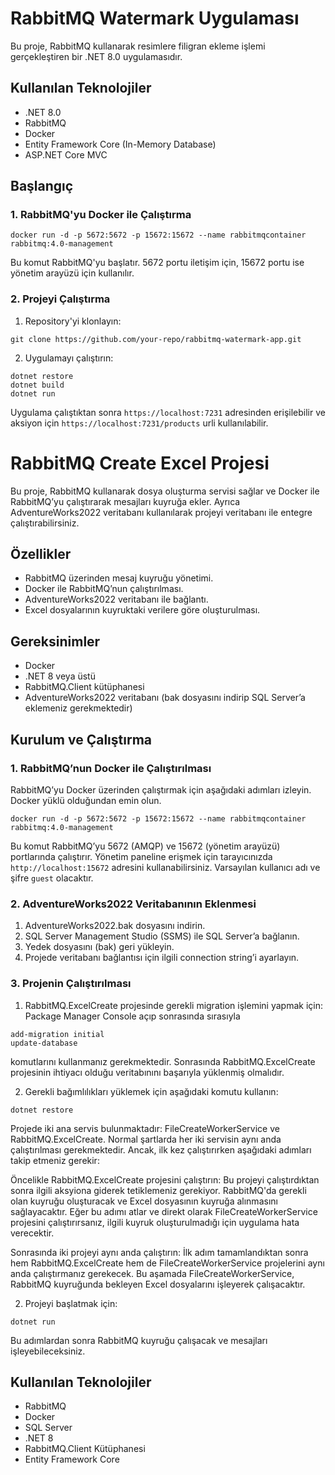 # RabbitMQ Watermark Uygulaması

Bu proje, RabbitMQ kullanarak resimlere filigran ekleme işlemi gerçekleştiren bir .NET 8.0 uygulamasıdır.

## Kullanılan Teknolojiler
- .NET 8.0
- RabbitMQ
- Docker
- Entity Framework Core (In-Memory Database)
- ASP.NET Core MVC

## Başlangıç

### 1. RabbitMQ'yu Docker ile Çalıştırma

```
docker run -d -p 5672:5672 -p 15672:15672 --name rabbitmqcontainer rabbitmq:4.0-management
```
Bu komut RabbitMQ'yu başlatır. 5672 portu iletişim için, 15672 portu ise yönetim arayüzü için kullanılır.

### 2. Projeyi Çalıştırma

1. Repository'yi klonlayın:
```
git clone https://github.com/your-repo/rabbitmq-watermark-app.git
```
2. Uygulamayı çalıştırın:
```
dotnet restore
dotnet build
dotnet run
```
Uygulama çalıştıktan sonra `https://localhost:7231` adresinden erişilebilir ve aksiyon için `https://localhost:7231/products` urli kullanılabilir.


# RabbitMQ Create Excel Projesi

Bu proje, RabbitMQ kullanarak dosya oluşturma servisi sağlar ve Docker ile RabbitMQ’yu çalıştırarak mesajları kuyruğa ekler. Ayrıca AdventureWorks2022 veritabanı kullanılarak projeyi veritabanı ile entegre çalıştırabilirsiniz.

## Özellikler

- RabbitMQ üzerinden mesaj kuyruğu yönetimi.
- Docker ile RabbitMQ’nun çalıştırılması.
- AdventureWorks2022 veritabanı ile bağlantı.
- Excel dosyalarının kuyruktaki verilere göre oluşturulması.

## Gereksinimler

- Docker
- .NET 8 veya üstü
- RabbitMQ.Client kütüphanesi
- AdventureWorks2022 veritabanı (bak dosyasını indirip SQL Server’a eklemeniz gerekmektedir)

## Kurulum ve Çalıştırma

### 1. RabbitMQ’nun Docker ile Çalıştırılması

RabbitMQ’yu Docker üzerinden çalıştırmak için aşağıdaki adımları izleyin. Docker yüklü olduğundan emin olun.

```
docker run -d -p 5672:5672 -p 15672:15672 --name rabbitmqcontainer rabbitmq:4.0-management
```


Bu komut RabbitMQ’yu 5672 (AMQP) ve 15672 (yönetim arayüzü) portlarında çalıştırır. Yönetim paneline erişmek için tarayıcınızda `http://localhost:15672` adresini kullanabilirsiniz. Varsayılan kullanıcı adı ve şifre `guest` olacaktır.

### 2. AdventureWorks2022 Veritabanının Eklenmesi

1. AdventureWorks2022.bak dosyasını indirin.
2. SQL Server Management Studio (SSMS) ile SQL Server’a bağlanın.
3. Yedek dosyasını (bak) geri yükleyin.
4. Projede veritabanı bağlantısı için ilgili connection string’i ayarlayın.

### 3. Projenin Çalıştırılması

1. RabbitMQ.ExcelCreate projesinde gerekli migration işlemini yapmak için: Package Manager Console açıp sonrasında sırasıyla
```
add-migration initial
update-database
```
komutlarını kullanmanız gerekmektedir. Sonrasında RabbitMQ.ExcelCreate projesinin ihtiyacı olduğu veritabınını başarıyla yüklenmiş olmalıdır.

2. Gerekli bağımlılıkları yüklemek için aşağıdaki komutu kullanın:

```
dotnet restore
```

Projede iki ana servis bulunmaktadır: FileCreateWorkerService ve RabbitMQ.ExcelCreate. Normal şartlarda her iki servisin aynı anda çalıştırılması gerekmektedir. Ancak, ilk kez çalıştırırken aşağıdaki adımları takip etmeniz gerekir:

Öncelikle RabbitMQ.ExcelCreate projesini çalıştırın:
Bu projeyi çalıştırdıktan sonra ilgili aksyiona giderek tetiklemeniz gerekiyor. RabbitMQ'da gerekli olan kuyruğu oluşturacak ve Excel dosyasının kuyruğa alınmasını sağlayacaktır. Eğer bu adımı atlar ve direkt olarak FileCreateWorkerService projesini çalıştırırsanız, ilgili kuyruk oluşturulmadığı için uygulama hata verecektir.

Sonrasında iki projeyi aynı anda çalıştırın:
İlk adım tamamlandıktan sonra hem RabbitMQ.ExcelCreate hem de FileCreateWorkerService projelerini aynı anda çalıştırmanız gerekecek. Bu aşamada FileCreateWorkerService, RabbitMQ kuyruğunda bekleyen Excel dosyalarını işleyerek çalışacaktır.


2. Projeyi başlatmak için:

```
dotnet run
```


Bu adımlardan sonra RabbitMQ kuyruğu çalışacak ve mesajları işleyebileceksiniz.

## Kullanılan Teknolojiler

- RabbitMQ
- Docker
- SQL Server
- .NET 8
- RabbitMQ.Client Kütüphanesi
- Entity Framework Core

